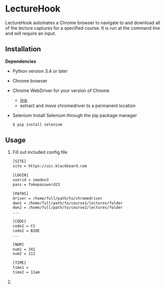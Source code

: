 # LectureHook

LectureHook automates a Chrome browser to navigate to and download all of the lecture captures for a specified course. It is run at the command line and will require an input.

## Installation

**Dependencies**
- Python version 3.4 or later
- Chrome browser

- Chrome WebDriver for your version of Chrome

    + [link](https://chromedriver.chromium.org/downloads "Download it here")
    + extract and move chromedriver to a permanent location

- Selenium
    Install Selenium through the pip package manager
    ```sh
    $ pip install selenium
    ```

## Usage
1. Fill out included config file
    ```sh
    [SITE]
    site = https://uic.blackboard.com

    [LOGIN]
    userid = smadon3
    pass = fakepassword23

    [PATHS]
    driver = /home/full/path/to/chromedriver
    dwn1 = /home/full/path/to/course1/lectures/folder
    dwn2 = /home/full/path/to/course2/lectures/folder
    ...
    
    [CODE]
    code1 = CS
    code2 = BIOE
    ...

    [NUM]
    num1 = 341
    num2 = 112
    
    [TIME]
    time1 = 
    time2 = 11am
    ```
2. 
